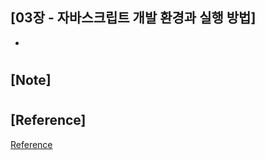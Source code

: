 ## [03장 - 자바스크립트 개발 환경과 실행 방법]

-

#

## [Note]

#

## [Reference]

[Reference](https://wikibook.co.kr/mjs/)
